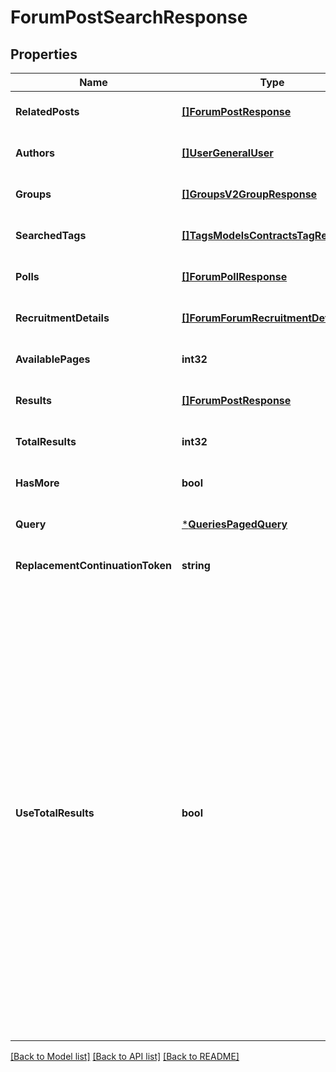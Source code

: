 # ForumPostSearchResponse

## Properties
Name | Type | Description | Notes
------------ | ------------- | ------------- | -------------
**RelatedPosts** | [**[]ForumPostResponse**](Forum.PostResponse.md) |  | [optional] [default to null]
**Authors** | [**[]UserGeneralUser**](User.GeneralUser.md) |  | [optional] [default to null]
**Groups** | [**[]GroupsV2GroupResponse**](GroupsV2.GroupResponse.md) |  | [optional] [default to null]
**SearchedTags** | [**[]TagsModelsContractsTagResponse**](Tags.Models.Contracts.TagResponse.md) |  | [optional] [default to null]
**Polls** | [**[]ForumPollResponse**](Forum.PollResponse.md) |  | [optional] [default to null]
**RecruitmentDetails** | [**[]ForumForumRecruitmentDetail**](Forum.ForumRecruitmentDetail.md) |  | [optional] [default to null]
**AvailablePages** | **int32** |  | [optional] [default to null]
**Results** | [**[]ForumPostResponse**](Forum.PostResponse.md) |  | [optional] [default to null]
**TotalResults** | **int32** |  | [optional] [default to null]
**HasMore** | **bool** |  | [optional] [default to null]
**Query** | [***QueriesPagedQuery**](Queries.PagedQuery.md) |  | [optional] [default to null]
**ReplacementContinuationToken** | **string** |  | [optional] [default to null]
**UseTotalResults** | **bool** | If useTotalResults is true, then totalResults represents an accurate count.  If False, it does not, and may be estimated/only the size of the current page.  Either way, you should probably always only trust hasMore.  This is a long-held historical throwback to when we used to do paging with known total results. Those queries toasted our database, and we were left to hastily alter our endpoints and create backward- compatible shims, of which useTotalResults is one. | [optional] [default to null]

[[Back to Model list]](../README.md#documentation-for-models) [[Back to API list]](../README.md#documentation-for-api-endpoints) [[Back to README]](../README.md)


